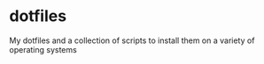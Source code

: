 # dotfiles
My dotfiles and a collection of scripts to install them on a variety of operating systems
